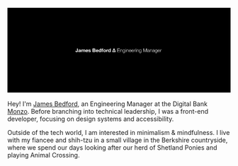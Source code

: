 [![Cover image of my name and job description](https://github.com/jameesy/jameesy/blob/master/jamesbedford-cover.png)](https://jame.es)

Hey! I'm [James Bedford](https://jame.es), an Engineering Manager at the Digital Bank [Monzo](https://monzo.com). Before branching into technical leadership, I was a front-end developer, focusing on design systems and accessibility.

Outside of the tech world, I am interested in minimalism & mindfulness. I live with my fiancee and shih-tzu in a small village in the Berkshire countryside, where we spend our days looking after our herd of Shetland Ponies and playing Animal Crossing.
